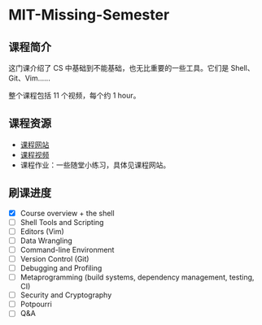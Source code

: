 # MIT-Missing-Semester

## 课程简介

这门课介绍了 CS 中基础到不能基础，也无比重要的一些工具。它们是  Shell、Git、Vim......

整个课程包括 11 个视频，每个约 1 hour。

## 课程资源

- [课程网站](https://missing.csail.mit.edu/2020/)
- [课程视频](https://www.youtube.com/playlist?list=PLyzOVJj3bHQuloKGG59rS43e29ro7I57J)
- 课程作业：一些随堂小练习，具体见课程网站。

## 刷课进度

- [x]  Course overview + the shell
- [ ] Shell Tools and Scripting
- [ ] Editors (Vim)
- [ ] Data Wrangling
- [ ] Command-line Environment
- [ ]  Version Control (Git)
- [ ] Debugging and Profiling
- [ ] Metaprogramming (build systems, dependency management, testing, CI)
- [ ]  Security and Cryptography
- [ ] Potpourri
- [ ] Q&A